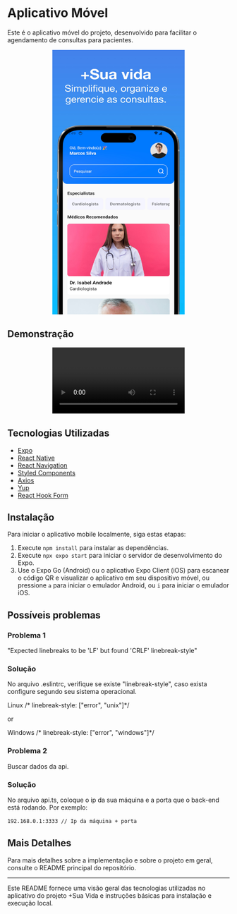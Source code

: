 # Aplicativo Móvel

Este é o aplicativo móvel do projeto, desenvolvido para facilitar o agendamento de consultas para pacientes.

<p align="center">
    <img src="./src/assets/img/apresentation-mobile.jpg" alt="Apresentação" width="300" height="600">
</p>

## Demonstração
<p align="center">
  <video controls>
    <source src="./src/assets/video/apresentation-mobile.mp4" type="video/mp4">
    Your browser does not support the video tag.
  </video>
</p>

## Tecnologias Utilizadas

- [Expo](https://expo.dev/)
- [React Native](https://reactnative.dev/)
- [React Navigation](https://reactnavigation.org/)
- [Styled Components](https://styled-components.com/)
- [Axios](https://axios-http.com/ptbr/docs/intro)
- [Yup](https://github.com/jquense/yup)
- [React Hook Form](https://react-hook-form.com/)

## Instalação

Para iniciar o aplicativo mobile localmente, siga estas etapas:

1. Execute `npm install` para instalar as dependências.
2. Execute `npx expo start` para iniciar o servidor de desenvolvimento do Expo.
3. Use o Expo Go (Android) ou o aplicativo Expo Client (iOS) para escanear o código QR e visualizar o aplicativo em seu dispositivo móvel, ou pressione `a` para iniciar o emulador Android, ou `i` para iniciar o emulador iOS.

## Possíveis problemas

### Problema 1
"Expected linebreaks to be 'LF' but found 'CRLF'  linebreak-style"

### Solução

No arquivo .eslintrc, verifique se existe "linebreak-style", caso exista configure segundo seu sistema operacional.

Linux
/* linebreak-style: ["error", "unix"]*/

or 

Windows
/* linebreak-style: ["error", "windows"]*/


### Problema 2

Buscar dados da api.

### Solução

No arquivo api.ts, coloque o ip da sua máquina e a porta que o back-end está rodando. Por exemplo: 
```bash
192.168.0.1:3333 // Ip da máquina + porta
```

## Mais Detalhes

Para mais detalhes sobre a implementação e sobre o projeto em geral, consulte o README principal do repositório.

---

Este README fornece uma visão geral das tecnologias utilizadas no aplicativo do projeto +Sua Vida e instruções básicas para instalação e execução local.